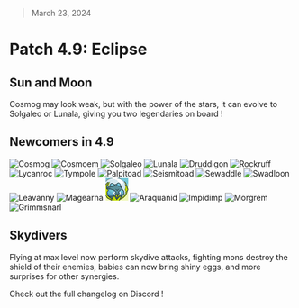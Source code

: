 > March 23, 2024

# Patch 4.9: Eclipse

## Sun and Moon

Cosmog may look weak, but with the power of the stars, it can evolve to Solgaleo or Lunala, giving you two legendaries on board !

## Newcomers in 4.9

![Cosmog](https://raw.githubusercontent.com/PMDCollab/SpriteCollab/master/portrait/0789/Normal.png)
![Cosmoem](https://raw.githubusercontent.com/PMDCollab/SpriteCollab/master/portrait/0790/Normal.png)
![Solgaleo](https://raw.githubusercontent.com/PMDCollab/SpriteCollab/master/portrait/0791/Normal.png)
![Lunala](https://raw.githubusercontent.com/PMDCollab/SpriteCollab/master/portrait/0792/Normal.png)
![Druddigon](https://raw.githubusercontent.com/PMDCollab/SpriteCollab/master/portrait/0621/Normal.png)
![Rockruff](https://raw.githubusercontent.com/PMDCollab/SpriteCollab/master/portrait/0744/Normal.png)
![Lycanroc](https://raw.githubusercontent.com/PMDCollab/SpriteCollab/master/portrait/0745/Normal.png)
![Tympole](https://raw.githubusercontent.com/PMDCollab/SpriteCollab/master/portrait/0535/Normal.png)
![Palpitoad](https://raw.githubusercontent.com/PMDCollab/SpriteCollab/master/portrait/0536/Normal.png)
![Seismitoad](https://raw.githubusercontent.com/PMDCollab/SpriteCollab/master/portrait/0537/Normal.png)
![Sewaddle](https://raw.githubusercontent.com/PMDCollab/SpriteCollab/master/portrait/0540/Normal.png)
![Swadloon](https://raw.githubusercontent.com/PMDCollab/SpriteCollab/master/portrait/0541/Normal.png)
![Leavanny](https://raw.githubusercontent.com/PMDCollab/SpriteCollab/master/portrait/0542/Normal.png)
![Magearna](https://raw.githubusercontent.com/PMDCollab/SpriteCollab/master/portrait/0801/Normal.png)
![Dewpider](https://raw.githubusercontent.com/PMDCollab/SpriteCollab/master/portrait/0751/Normal.png)
![Araquanid](https://raw.githubusercontent.com/PMDCollab/SpriteCollab/master/portrait/0752/Normal.png)
![Impidimp](https://raw.githubusercontent.com/PMDCollab/SpriteCollab/master/portrait/0859/Normal.png)
![Morgrem](https://raw.githubusercontent.com/PMDCollab/SpriteCollab/master/portrait/0860/Normal.png)
![Grimmsnarl](https://raw.githubusercontent.com/PMDCollab/SpriteCollab/master/portrait/0861/Normal.png)

## Skydivers

Flying at max level now perform skydive attacks, fighting mons destroy the shield of their enemies, babies can now bring shiny eggs, and more surprises for other synergies.

Check out the full changelog on Discord !
